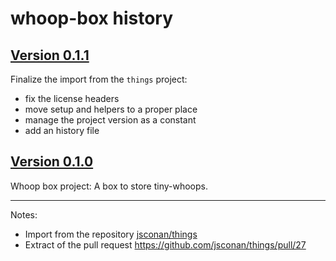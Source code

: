 # whoop-box history

## [Version 0.1.1](https://github.com/jsconan/whoop-box/releases/tag/0.1.1)

Finalize the import from the `things` project:

-   fix the license headers
-   move setup and helpers to a proper place
-   manage the project version as a constant
-   add an history file

## [Version 0.1.0](https://github.com/jsconan/whoop-box/releases/tag/0.1.0)

Whoop box project: A box to store tiny-whoops.

---

Notes:

-   Import from the repository [jsconan/things](https://github.com/jsconan/things)
-   Extract of the pull request https://github.com/jsconan/things/pull/27
